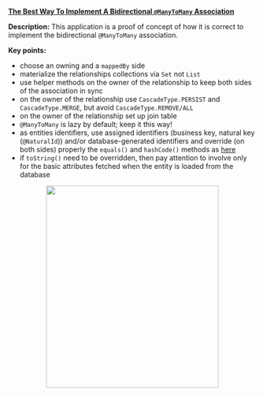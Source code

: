 
**[The Best Way To Implement A Bidirectional `@ManyToMany` Association](https://github.com/AnghelLeonard/Hibernate-SpringBoot/tree/master/HibernateSpringBootManyToManyBidirectional)**

**Description:** This application is a proof of concept of how it is correct to implement the bidirectional `@ManyToMany` association. 

**Key points:**
- choose an owning and a `mappedBy` side
- materialize the relationships collections via `Set` not `List`
- use helper methods on the owner of the relationship to keep both sides of the association in sync
- on the owner of the relationship use `CascadeType.PERSIST` and `CascadeType.MERGE`, but avoid `CascadeType.REMOVE/ALL`
- on the owner of the relationship set up join table
- `@ManyToMany` is lazy by default; keep it this way!
- as entities identifiers, use assigned identifiers (business key, natural key (`@NaturalId`)) and/or database-generated identifiers and override (on both sides) properly the `equals()` and `hashCode()` methods as [here](https://vladmihalcea.com/the-best-way-to-implement-equals-hashcode-and-tostring-with-jpa-and-hibernate/)
- if `toString()` need to be overridden, then pay attention to involve only for the basic attributes fetched when the entity is loaded from the database         

<a href="https://leanpub.com/java-persistence-performance-illustrated-guide"><p align="center"><img src="https://github.com/AnghelLeonard/Hibernate-SpringBoot/blob/master/Java%20Persistence%20Performance%20Illustrated%20Guide.jpg" height="410" width="350"/></p></a>
